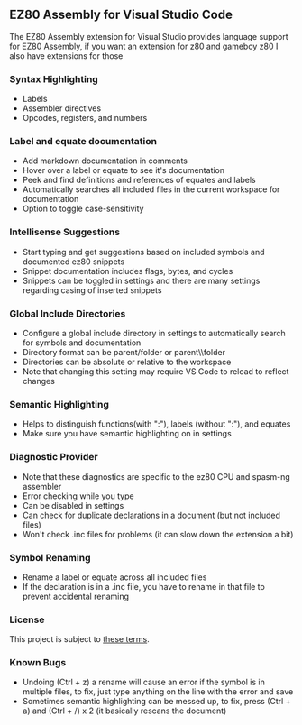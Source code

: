 ## EZ80 Assembly for Visual Studio Code
The EZ80 Assembly extension for Visual Studio provides language support for EZ80 Assembly, if you want an extension for z80 and gameboy z80 I also have extensions for those

### Syntax Highlighting
* Labels
* Assembler directives
* Opcodes, registers, and numbers

### Label and equate documentation
* Add markdown documentation in comments
* Hover over a label or equate to see it's documentation
* Peek and find definitions and references of equates and labels
* Automatically searches all included files in the current workspace for documentation
* Option to toggle case-sensitivity

### Intellisense Suggestions
* Start typing and get suggestions based on included symbols and documented ez80 snippets
* Snippet documentation includes flags, bytes, and cycles
* Snippets can be toggled in settings and there are many settings regarding casing of inserted snippets

### Global Include Directories
* Configure a global include directory in settings to automatically search for symbols and documentation
* Directory format can be parent/folder or parent\\\\folder
* Directories can be absolute or relative to the workspace
* Note that changing this setting may require VS Code to reload to reflect changes

### Semantic Highlighting
* Helps to distinguish functions(with ":"), labels (without ":"), and equates
* Make sure you have semantic highlighting on in settings

### Diagnostic Provider
* Note that these diagnostics are specific to the ez80 CPU and spasm-ng assembler
* Error checking while you type
* Can be disabled in settings
* Can check for duplicate declarations in a document (but not included files)
* Won't check .inc files for problems (it can slow down the extension a bit)

### Symbol Renaming
* Rename a label or equate across all included files
* If the declaration is in a .inc file, you have to rename in that file to prevent accidental renaming

### License
This project is subject to [these terms](https://github.com/LiberalEater/ez80asm/blob/main/LICENSE.txt).

### Known Bugs
* Undoing (Ctrl + z) a rename will cause an error if the symbol is in multiple files, to fix, just type anything on the line with the error and save
* Sometimes semantic highlighting can be messed up, to fix, press (Ctrl + a) and (Ctrl + /) x 2 (it basically rescans the document)

